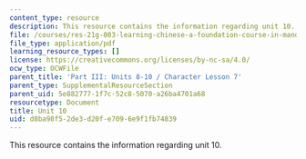 ```yaml
---
content_type: resource
description: This resource contains the information regarding unit 10.
file: /courses/res-21g-003-learning-chinese-a-foundation-course-in-mandarin-spring-2011/d8ba98f52de3d20fe7096e9f1fb74839_MITRES_21G_003S11_unit10.pdf
file_type: application/pdf
learning_resource_types: []
license: https://creativecommons.org/licenses/by-nc-sa/4.0/
ocw_type: OCWFile
parent_title: 'Part III: Units 8-10 / Character Lesson 7'
parent_type: SupplementalResourceSection
parent_uid: 5e882777-1f7c-52c8-5070-a26ba4701a68
resourcetype: Document
title: Unit 10
uid: d8ba98f5-2de3-d20f-e709-6e9f1fb74839
---
```

This resource contains the information regarding unit 10.